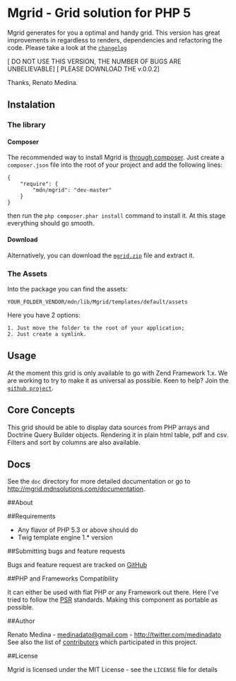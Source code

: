 # Mgrid - Grid solution for PHP 5

Mgrid generates for you a optimal and handy grid. This version has great 
improvements in regardless to renders, dependencies and refactoring the code.
Please take a look at the [`changelog`][1]


[ DO NOT USE THIS VERSION, THE NUMBER OF BUGS ARE UNBELIEVABLE]
[ PLEASE DOWNLOAD THE v.0.0.2]

Thanks, Renato Medina.



## Instalation

### The library

#### Composer

The recommended way to install Mgrid is [through
composer](http://getcomposer.org). Just create a `composer.json` file into the 
root of your project and add the following lines:

    {
        "require": {
            "mdn/mgrid": "dev-master"
        }
    }

then run the `php composer.phar install` command to install it. At this stage 
everything should go smooth. 


#### Download

Alternatively, you can download the [`mgrid.zip`][1] file and extract it.

### The Assets

Into the package you can find the assets:

    YOUR_FOLDER_VENDOR/mdn/lib/Mgrid/templates/default/assets

Here you have 2 options:

    1. Just move the folder to the root of your application;
    2. Just create a symlink.


## Usage

At the moment this grid is only available to go with Zend Framework 1.x. 
We are working to try to make it as universal as possible. 
Keen to help? Join the [`github project`][2].


## Core Concepts

This grid should be able to display data sources from PHP arrays and Doctrine Query Builder objects.
Rendering it in plain html table, pdf and csv. Filters and sort by columns are also 
available.


## Docs

See the `doc` directory for more detailed documentation or go to http://mgrid.mdnsolutions.com/documentation.



##About


##Requirements

- Any flavor of PHP 5.3 or above should do
- Twig template engine 1.* version

##Submitting bugs and feature requests

Bugs and feature request are tracked on [GitHub](https://github.com/medinadato/mgrid/issues)


##PHP and Frameworks Compatibility

It can either be used with flat PHP or any Framework out there. 
Here I've tried to follow the [PSR][4] standards. Making this component as 
portable as possible. 


##Author

Renato Medina - <medinadato@gmail.com> - <http://twitter.com/medinadato><br />
See also the list of [contributors](https://github.com/medinadato/mgrid/contributors) 
which participated in this project.


##License

Mgrid is licensed under the MIT License - see the `LICENSE` file for details


[1]: http://mgrid.mdnsolutions.com/download
[2]: https://github.com/medinadato/mgrid/
[3]: http://mgrid.mdnsolutions.com/changelog
[4]: http://www.php-fig.org/psr/2/
